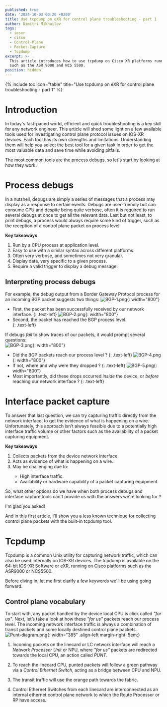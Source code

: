 ```yaml
---
published: true
date: '2024-10-03 00:20 +0200'
title: Use tcpdump on eXR for control plane troubleshooting - part 1
author: Dimitri Mikhailov
tags:
  - iosxr
  - cisco
  - Control-Plane
  - Packet-Capture
  - Tcpdump
excerpt: >-
  This article introduces how to use tcpdump on Cisco XR platforms running eXR,
  such as the ASR 9000 and NCS 5500.
position: hidden
---
```

{% include toc icon="table" title="Use tcpdump on eXR for control plane troubleshooting - part 1" %}
# Introduction
In today's fast-paced world, efficient and quick troubleshooting is a key skill for any network engineer. This article will shed some light on a few available tools used for investigating control plane protocol issues on IOS-XR devices. Each tool has its own strengths and limitations. Understanding them will help you select the best tool for a given task in order to get the most valuable data and save time while avoiding pitfalls.  

The most common tools are the process debugs, so let's start by looking at how they work.

# Process debugs
In a nutshell, debugs are simply a series of messages that a process may display as a response to certain events. Debugs are user-friendly but can consume CPU and despite being quite verbose, often it is required to run several debugs at once to get all the relevant data. Last but not least, to print debugs, a process would always require some kind of trigger, such as the reception of a control plane packet on process level.
<div class="notice--info">
  <b>Key takeaways</b>
  <ol>
    <li>Run by a CPU process at application level.</li>
    <li>Easy to use with a similar syntax across different platforms.</li>
    <li>Often very verbose, and sometimes not very granular.</li>
    <li>Display data, very specific to a given process.</li>
    <li>Require a valid trigger to display a debug message.</li>
  </ol>
</div>

## Interpreting process debugs
For example, the debug output from a Border Gateway Protocol process for an incoming BGP packet suggests two things: 
![BGP-1.png]({{site.baseurl}}/images/eXR-tcpdump/BGP-1.png){: width="800"}
- First, the packet has been successfully received by our network interface.
{: .text-left}
![BGP-2.png]({{site.baseurl}}/images/eXR-tcpdump/BGP-2.png){: width="800"}
- Second, the packet has reached the BGP process level.  
{: .text-left}
  
  
  
If debugs _fail_ to show traces of our packets, it would prompt several questions:  
![BGP-3.png]({{site.baseurl}}/images/eXR-tcpdump/BGP-3.png){: width="800"}
- Did the BGP packets reach our process level ?
{: .text-left}
![BGP-4.png]({{site.baseurl}}/images/eXR-tcpdump/BGP-4.png){: width="800"}
- If not, where and why were they dropped ?
{: .text-left}
![BGP-5.png]({{site.baseurl}}/images/eXR-tcpdump/BGP-5.png){: width="800"}
- Most importantly, did these drops occurred _inside_ the device, or _before_ reaching our network interface ?
{: .text-left}

# Interface packet capture
To answer that last question, we can try capturing traffic directly from the network interface, to get the evidence of what is happening on a wire. Unfortunately, this approach isn't always feasible due to a potentially high interface traffic volume or other factors such as the availability of a packet capturing equipment.

<div class="notice--info">
  <b>Key takeaways</b>
  <ol>
    <li>Collects packets from the device network interface.</li>
    <li>Acts as evidence of what is happening on a wire.</li>
    <li>May be challenging due to:</li>
    <ul>
      <li>High interface traffic.</li>
      <li>Availability or hardware capability of a packet capturing equipment.</li>
    </ul>
  </ol>
</div>


So, what other options do we have when both process debugs and interface capture tools can't provide us with the answers we're looking for ?

I'm glad you asked!

And in this first article, I'll show you a less known technique for collecting control plane packets with the built-in tcpdump tool. 

# Tcpdump
Tcpdump is a common Unix utility for capturing network traffic, which can also be used internally on IOS-XR devices. The tcpdump is available on the 64-bit IOS-XR Software or eXR, running on Cisco platforms such as the ASR9000 or NCS5500.  

Before diving in, let me first clarify a few keywords we'll be using going forward.

## Control plane vocabulary

To start with, any packet handled by the device local CPU is click called _"for us"_. Next, let’s take a look at how these _"for us"_ packets reach our process level. The incoming network interface traffic is always a combination of transit packets and some locally destined control plane packets.
![Punt-diagram.png]({{site.baseurl}}/images/eXR-tcpdump/Punt-diagram.png){: width="385" .align-left margin-right: 5em;}
1. Incoming packets on the linecard or LC network interface will reach a _Network Processor Unit_ or NPU, where _"for us"_ packets are redirected towards the local CPU, an action called _PUNT_.

2. To reach the linecard CPU, punted packets will follow a green pathway via a _Control Ethernet Switch_, acting as a bridge between CPU and NPU.

3. The transit traffic will use the orange path towards the fabric.

4. Control Ethernet Switches from each linecard are interconnected as an internal ethernet control plane network to which the Route Processor or RP have access.